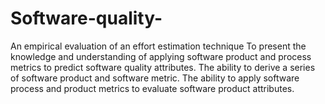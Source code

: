 # Software-quality-
An empirical evaluation of an effort estimation technique 
To present the knowledge and understanding of applying software product and process metrics to predict software 
quality attributes. 
The ability to derive a series of software product and software metric. 
The ability to apply software process and product metrics to evaluate software product attributes. 
